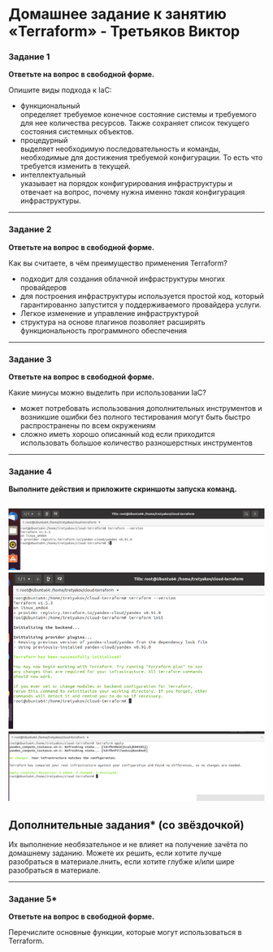 # Домашнее задание к занятию «Terraform» - Третьяков Виктор

### Задание 1

**Ответьте на вопрос в свободной форме.**

Опишите виды подхода к IaC:

 * функциональный  
 определяет требуемое конечное состояние системы и требуемого для нее количества ресурсов. Также сохраняет список текущего состояния системных объектов. 
 * процедурный  
 выделяет необходимую последовательность и команды, необходимые для достижения требуемой конфигурации. То есть что требуется изменить в текущей. 
 * интеллектуальный  
 указывает на порядок конфигурирования инфраструктуры и отвечает на вопрос, почему нужна именно *такая* конфигурация инфраструктуры.

---

### Задание 2

**Ответьте на вопрос в свободной форме.**

Как вы считаете, в чём преимущество применения Terraform?
 
 - подходит для создания облачной инфраструктуры многих провайдеров
 - для построения инфраструктуры используется простой код, который гарантированно запустится у поддерживаемого провайдера услуги.
 - Легкое изменение и управление инфраструктурой
 - структура на основе плагинов  позволяет  расширять функциональность программного обеспечения 
 
---

### Задание 3

**Ответьте на вопрос в свободной форме.**

Какие минусы можно выделить при использовании IaC?
 
-  может потребовать использования дополнительных инструментов и возникшие ошибки без полного тестирования могут быть быстро распространены по всем окружениям 
- сложно иметь  хорошо описанный код если приходится использовать большое количество разношерстных инструментов


---

### Задание 4

**Выполните действия и приложите скриншоты запуска команд.**

![задание4](/cicd/terraform/task4.png)
![задание4_1](/cicd/terraform/task4_1.png)
![задание4_2](/cicd/terraform/task4_2.png)
---

## Дополнительные задания* (со звёздочкой)

Их выполнение необязательное и не влияет на получение зачёта по домашнему заданию. Можете их решить, если хотите лучше разобраться в материале.лнить, если хотите глубже и/или шире разобраться в материале.

---

### Задание 5*

**Ответьте на вопрос в свободной форме.**

Перечислите основные функции, которые могут использоваться в Terraform. 

